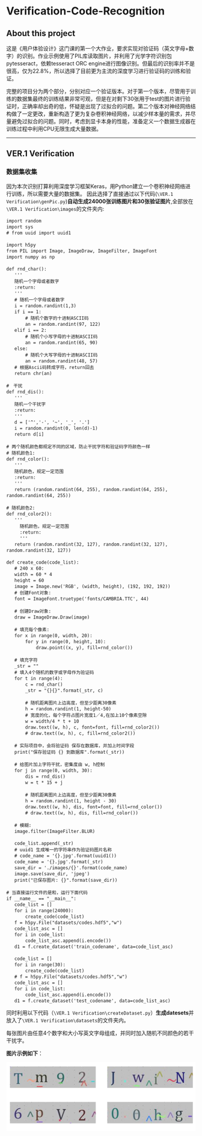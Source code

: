 # Verification-Code-Recognition
## About this project
这是《用户体验设计》这门课的第一个大作业，要求实现对验证码（英文字母+数字）的识别。作业示例使用了PIL库读取图片，并利用了光学字符识别包pytesseract，依赖tesseract ORC engine进行图像识别。但最后的识别率并不是很高，仅为22.8%，所以选择了目前更为主流的深度学习进行验证码的训练和验证。

完整的项目分为两个部分，分别对应一个验证版本。对于第一个版本，尽管用于训练的数据集最终的训练结果非常可观，但是在对剩下30张用于test的图片进行验证时，正确率却出奇的低，怀疑是出现了过拟合的问题。第二个版本对神经网络结构做了一定更改，重新构造了更为复杂卷积神经网络，以减少样本量的需求，并尽量避免过拟合的问题。同时，考虑到显卡本身的性能，准备定义一个数据生成器在训练过程中利用CPU无限生成大量数据。

___

## VER.1  Verification

### 数据集收集

因为本次识别打算利用深度学习框架Keras，用Python建立一个卷积神经网络进行训练，所以需要大量的数据集。
因此选择了直接通过以下代码(`\VER.1 Verification\genPic.py`)**自动生成24000张训练图片和30张验证图片**,全部放在`\VER.1 Verification\images`的文件夹内:
 ```
 import random
import sys
# from uuid import uuid1

import h5py
from PIL import Image, ImageDraw, ImageFilter, ImageFont
import numpy as np

def rnd_char():
    '''
    随机一个字母或者数字
    :return: 
    '''
    # 随机一个字母或者数字
    i = random.randint(1,3)
    if i == 1:
        # 随机个数字的十进制ASCII码
        an = random.randint(97, 122)
    elif i == 2:
        # 随机个小写字母的十进制ASCII码
        an = random.randint(65, 90)
    else:
        # 随机个大写字母的十进制ASCII码
        an = random.randint(48, 57)
    # 根据Ascii码转成字符，return回去
    return chr(an)

#　干扰
def rnd_dis():
    '''
    随机一个干扰字
    :return: 
    '''
    d = ['^','-', '~', '_', '.']
    i = random.randint(0, len(d)-1)
    return d[i]

# 两个随机颜色都规定不同的区域，防止干扰字符和验证码字符颜色一样
# 随机颜色1:
def rnd_color():
    '''
    随机颜色，规定一定范围
    :return: 
    '''
    return (random.randint(64, 255), random.randint(64, 255), random.randint(64, 255))

# 随机颜色2:
def rnd_color2():
    '''
      随机颜色，规定一定范围
      :return: 
      '''
    return (random.randint(32, 127), random.randint(32, 127), random.randint(32, 127))

def create_code(code_list):
    # 240 x 60:
    width = 60 * 4
    height = 60
    image = Image.new('RGB', (width, height), (192, 192, 192))
    # 创建Font对象:
    font = ImageFont.truetype('fonts/CAMBRIA.TTC', 44)

    # 创建Draw对象:
    draw = ImageDraw.Draw(image)

    # 填充每个像素:
    for x in range(0, width, 20):
        for y in range(0, height, 10):
            draw.point((x, y), fill=rnd_color())

    # 填充字符
    _str = ""
    # 填入4个随机的数字或字母作为验证码
    for t in range(4):
        c = rnd_char()
        _str = "{}{}".format(_str, c)

        # 随机距离图片上边高度，但至少距离30像素
        h = random.randint(1, height-50)
        # 宽度的化，每个字符占图片宽度1／4,在加上10个像素空隙
        w = width/4 * t + 10
        draw.text((w, h), c, font=font, fill=rnd_color2())
        # draw.text((w, h), c, fill=rnd_color2())

    # 实际项目中，会将验证码 保存在数据库，并加上时间字段
    print("保存验证码 {} 到数据库".format(_str))

    # 给图片加上字符干扰，密集度由 w, h控制
    for j in range(0, width, 30):
        dis = rnd_dis()
        w = t * 15 + j

        # 随机距离图片上边高度，但至少距离30像素
        h = random.randint(1, height - 30)
        draw.text((w, h), dis, font=font, fill=rnd_color())
        # draw.text((w, h), dis, fill=rnd_color())

    # 模糊:
    image.filter(ImageFilter.BLUR)

    code_list.append(_str)
    # uuid1 生成唯一的字符串作为验证码图片名称
    # code_name = '{}.jpg'.format(uuid1())
    code_name = '{}.jpg'.format(_str)
    save_dir = './images/{}'.format(code_name)
    image.save(save_dir, 'jpeg')
    print("已保存图片: {}".format(save_dir))

# 当直接运行文件的是和，运行下面代码
if __name__ == "__main__":
    code_list = []
    for i in range(24000):
        create_code(code_list)
    f = h5py.File("datasets/codes.hdf5","w")
    code_list_asc = []
    for i in code_list:
        code_list_asc.append(i.encode())
    d1 = f.create_dataset('train_codename', data=code_list_asc)

    code_list = []
    for i in range(30):
        create_code(code_list)
    # f = h5py.File("datasets/codes.hdf5","w")
    code_list_asc = []
    for i in code_list:
        code_list_asc.append(i.encode())
    d1 = f.create_dataset('test_codename', data=code_list_asc)
```

同时利用以下代码（`\VER.1 Verification\createDataset.py`）**生成datesets**并放入了`\VER.1 Verification\datasets`的文件夹内。

每张图片由任意4个数字和大小写英文字母组成，并同时加入随机不同颜色的若干干扰字。

**图片示例如下**：

![验证码图片样例](Verification-Code-sample.png)
